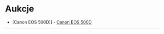 # Aukcje #

  - [Canon EOS 500D](  - [Canon EOS 500D](http://hopbit.github.io/my-allegro/samsung-galaxy-tab-2/)

---

